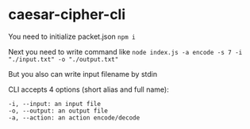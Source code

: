 # caesar-cipher-cli

You need to initialize packet.json ```npm i```

Next you need to write command like 
```node index.js -a encode -s 7 -i "./input.txt" -o "./output.txt"```

But you also can write input filename by stdin 

CLI accepts 4 options (short alias and full name):

```-s, --shift: a shift
-i, --input: an input file
-o, --output: an output file
-a, --action: an action encode/decode
```

